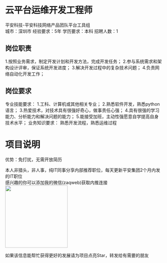 # 云平台运维开发工程师
平安科技-平安科技网络产品团队平台工具组  
城市：深圳市 经验要求：5年 学历要求：本科  招聘人数：1

## 岗位职责
1.按照业务需求，制定开发计划和开发方法，完成开发任务；
   2.参与系统需求和架构设计评审，保证系统开发进度；
   3.解决开发过程中的复杂技术问题；
   4.负责网络自动化开发工作；

## 岗位要求
专业技能要求：
   1.工科、计算机或其他相关专业；
   2.熟悉软件开发，熟悉python语言；
   3.热爱技术，对技术具有很强好奇心，做事责任心强；
   4.具有很强的学习能力、分析能力和解决问题的能力；
   5.能接受加班，主动性强愿意自学提高自身技术水平；
   业务知识要求：
   熟悉开发流程，熟悉运维过程

# 项目说明

优势：免打扰，无需开放简历

本人非猎头，非人事，纯IT同事分享内部推荐职位，每天更新平安集团2个月内发的IT职位  
感兴趣的你可以添加我的微信(zaqweb)获取内推连接  
<img src="https://github.com/zaqweb/PA-IT-JOBS/blob/master/WechatICode.jpeg"  height="200" width="200">

如果该信息能帮忙获得更好的发展请为项目点亮Star，转发给有需要的朋友




